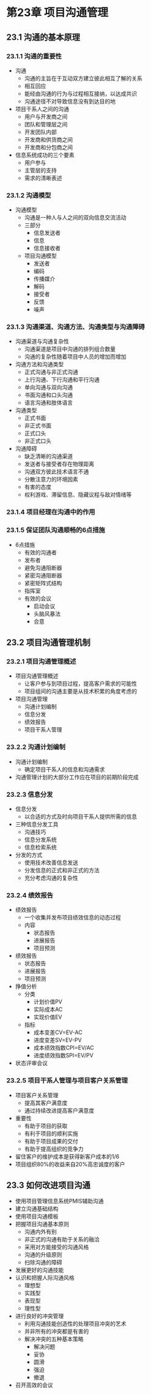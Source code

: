 

# 第23章 项目沟通管理

## 23.1 沟通的基本原理

### 23.1.1 沟通的重要性

* 沟通
  * 沟通的主旨在于互动双方建立彼此相互了解的关系
  * 相互回应
  * 能经由沟通的行为与过程相互接纳，以达成共识
  * 沟通途径不对导致信息没有到达目的地
* 项目干系人之间的沟通
  * 用户与开发商之间
  * 团队和管理层之间
  * 开发团队内部
  * 开发商和供货商之间
  * 开发商和分包商之间
* 信息系统成功的三个要素
  * 用户参与
  * 主管层的支持
  * 需求的清晰表述

### 23.1.2 沟通模型

* 沟通模型
  * 沟通是一种人与人之间的双向信息交流活动
  * 三部分
    * 信息发送者
    * 信息
    * 信息接收者
  * 项目沟通模型
    * 发送者
    * 编码
    * 传播媒介
    * 解码
    * 接受者
    * 反馈
    * 噪声

### 23.1.3 沟通渠道、沟通方法、沟通类型与沟通障碍

* 沟通渠道与沟通复杂性
  * 沟通渠道是项目中沟通的排列组合数量
  * 沟通的复杂性随着项目中人员的增加而增加
* 沟通方法和沟通类型
  * 正式沟通与非正式沟通
  * 上行沟通、下行沟通和平行沟通
  * 单向沟通与双向沟通
  * 书面沟通和口头沟通
  * 语言沟通和肢体语言
* 沟通类型
  * 正式书面
  * 非正式书面
  * 正式口头
  * 非正式口头
* 沟通障碍
  * 缺乏清晰的沟通渠道
  * 发送者与接受者存在物理距离
  * 沟通双方彼此技术语言不通
  * 分散注意力的环境因素
  * 有害的态度
  * 权利游戏、滞留信息、隐藏议程与敌对情绪等

### 23.1.4 项目经理在沟通中的作用

### 23.1.5 保证团队沟通顺畅的6点措施

* 6点措施
  * 有效的沟通者
  * 发布者
  * 避免沟通阻断器
  * 紧密沟通阻断器
  * 紧密矩阵式结构
  * 指挥室
  * 有效的会议
    * 启动会议
    * 头脑风暴法
    * 合意

## 23.2 项目沟通管理机制

### 23.2.1 项目沟通管理概述

* 项目沟通管理概述
  * 让客户参与到项目过程，提高客户需求的可能性
  * 项目组间的沟通主要是从技术积累的角度考虑的
* 项目沟通管理
  * 沟通计划编制
  * 信息分发
  * 绩效报告
  * 项目干系人管理

### 23.2.2 沟通计划编制

* 沟通计划编制
  * 确定项目干系人的信息和沟通需求
* 沟通管理计划的大部分工作应在项目的前期阶段完成

### 23.2.3 信息分发

* 信息分发
  * 以合适的方式及时向项目干系人提供所需的信息
* 三种信息分发工具
  * 沟通技巧
  * 信息分发系统
  * 信息检索系统
* 分发的方式
  * 使用技术改善信息发送
  * 分发信息的正式和非正式的方法
  * 充分考虑沟通的复杂性

### 23.2.4 绩效报告

* 绩效报告
  * 一个收集并发布项目绩效信息的动态过程
  * 内容
    * 状态报告
    * 进展报告
    * 项目预测
* 绩效报告
  * 状态报告
  * 进展报告
  * 项目预测
* 挣值分析
  * 分类
    * 计划价值PV
    * 实际成本AC
    * 实现价值EV
  * 指标
    * 成本变差CV=EV-AC
    * 进度变差SV=EV-PV
    * 成本绩效指数CPI=EV/AC
    * 进度绩效指数SPI=EV/PV
* 状态评审会议

### 23.2.5 项目干系人管理与项目客户关系管理

* 项目客户关系管理
  * 提高其客户满意度
  * 通过持续改进提高客户满意度
* 重要性
  * 有助于项目的获取
  * 有利于项目的顺利实施
  * 有助于项目成果的交付
  * 有助于提高组织的竞争力
* 留住客户的维护成本是获得新客户成本的1/6
* 项目组织80%的收益来自20%高忠诚度的客户

## 23.3 如何改进项目沟通

* 使用项目管理信息系统PMIS辅助沟通
* 建立沟通基础结构
* 使用项目沟通模板
* 把握项目沟通基本原则
  * 沟通内外有别
  * 非正式的沟通有助于关系的融洽
  * 采用对方能接受的沟通风格
  * 沟通的升级原则
  * 扫除沟通的障碍
* 发展更好的沟通技能
* 认识和把握人际沟通风格
  * 理想型
  * 实践型
  * 表现型
  * 理性型
* 进行良好的冲突管理
  * 利用沟通技能创造性的处理项目冲突的艺术
  * 并非所有的冲突都是有害的
  * 解决冲突的五种基本策略
    * 解决问题
    * 妥协
    * 圆滑
    * 强迫
    * 撤退
* 召开高效的会议
  


